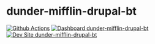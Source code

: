 # dunder-mifflin-drupal-bt

[![Github Actions](https://github.com/pantheon-se/dunder-mifflin-drupal-bt/actions/workflows/build_deploy_and_test.yml/badge.svg)](https://github.com/pantheon-se/dunder-mifflin-drupal-bt/actions/workflows/build_deploy_and_test.yml)
[![Dashboard dunder-mifflin-drupal-bt](https://img.shields.io/badge/dashboard-dunder_mifflin_drupal_bt-yellow.svg)](https://dashboard.pantheon.io/sites/4c9488fa-35ad-4872-ad43-67c0ff750b4c#dev/code)
[![Dev Site dunder-mifflin-drupal-bt](https://img.shields.io/badge/site-dunder_mifflin_drupal_bt-blue.svg)](http://dev-dunder-mifflin-drupal-bt.pantheonsite.io/)